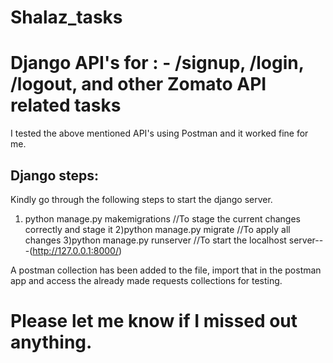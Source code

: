 # Shalaz_tasks
<h1>Django API's for : - /signup, /login, /logout, and other Zomato API related tasks</h1>

I tested the above mentioned API's using Postman and it worked fine for me.

<h2>Django steps:</h2>
Kindly go through the following steps to start the django server.

1) python manage.py makemigrations      //To stage the current changes correctly and stage it
2)python manage.py migrate            //To apply all changes
3)python manage.py runserver          //To start the localhost server---(http://127.0.0.1:8000/)

A postman collection has been added to the file, import that in the postman app and access the already made requests collections for testing.

<h1>Please let me know if I missed out anything.<h1>
